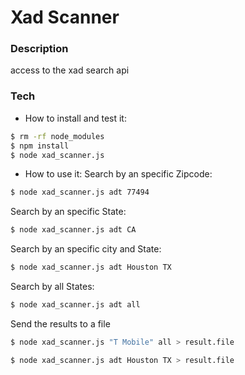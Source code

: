 # Xad Scanner

### Description
access to the xad search api

### Tech

-  How to install and test it:
```sh
$ rm -rf node_modules
$ npm install
$ node xad_scanner.js
```

-  How to use it:
Search by an specific Zipcode:
```sh
$ node xad_scanner.js adt 77494
```

Search by an specific State:
```sh
$ node xad_scanner.js adt CA
```

Search by an specific city and State:
```sh
$ node xad_scanner.js adt Houston TX
```

Search by all States:
```sh
$ node xad_scanner.js adt all
```

Send the results to a file
```sh
$ node xad_scanner.js "T Mobile" all > result.file
```

```sh
$ node xad_scanner.js adt Houston TX > result.file
```